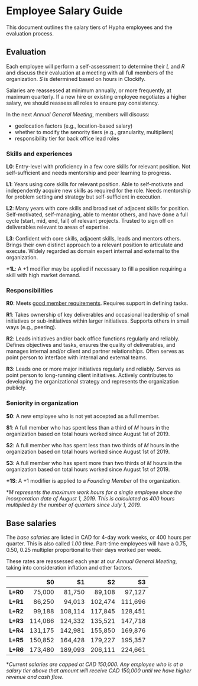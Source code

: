 # Employee Salary Guide

This document outlines the salary tiers of Hypha employees and the evaluation process.

## Evaluation

Each employee will perform a self-assessment to determine their *L* and *R* and discuss their evaluation at a meeting with all full members of the organization. *S* is determined based on hours in Clockify.

Salaries are reassessed at minimum annually, or more frequently, at maximum quarterly. If a new hire or existing employee negotiates a higher salary, we should reassess all roles to ensure pay consistency.

In the next *Annual General Meeting*, members will discuss:

- geolocation factors (e.g., location-based salary)
- whether to modify the senority tiers (e.g., granularity, multipliers)
- responsibility tier for back office lead roles

### Skills and experiences

**L0**: Entry-level with proficiency in a few core skills for relevant position. Not self-sufficient and needs mentorship and peer learning to progress.

**L1**: Years using core skills for relevant position. Able to self-motivate and independently acquire new skills as required for the role. Needs mentorship for problem setting and strategy but self-sufficient in execution.

**L2**: Many years with core skills and broad set of adjacent skills for position. Self-motivated, self-managing, able to mentor others, and have done a full cycle (start, mid, end, fail) of relevant projects. Trusted to sign off on deliverables relevant to areas of expertise.

**L3**: Confident with core skills, adjacent skills, leads and mentors others. Brings their own distinct approach to a relevant position to articulate and execute. Widely regarded as domain expert internal and external to the organization.

**+1L**: A +1 modifier may be applied if necessary to fill a position requiring a skill with high market demand.

### Responsibilities

**R0**: Meets [good member requirements](https://handbook.hypha.coop/member-workers.html#being-a-good-member). Requires support in defining tasks.

**R1**: Takes ownership of key deliverables and occasional leadership of small initiatives or sub-initiatives within larger initiatives. Supports others in small ways (e.g., peering).

**R2**: Leads initiatives and/or back office functions regularly and reliably. Defines objectives and tasks, ensures the quality of deliverables, and manages internal and/or client and partner relationships. Often serves as point person to interface with internal and external teams.

**R3**: Leads one or more major initiatives regularly and reliably. Serves as point person to long-running client initiatives. Actively contributes to developing the organizational strategy and represents the organization publicly.

### Seniority in organization

**S0**: A new employee who is not yet accepted as a full member.

**S1**:	A full member who has spent less than a third of *M* hours in the organization based on total hours worked since August 1st of 2019.

**S2**:	A full member who has spent less than two thirds of *M* hours in the organization based on total hours worked since August 1st of 2019.

**S3**:	A full member who has spent more than two thirds of *M* hours in the organization based on total hours worked since August 1st of 2019.

**+1S**: A +1 modifier is applied to a *Founding Member* of the organization.

**M represents the maximum work hours for a single employee since the incorporation date of August 1, 2019. This is calculated as 400 hours multiplied by the number of quarters since July 1, 2019.*

## Base salaries

The *base salaries* are listed in CAD for 4-day work weeks, or 400 hours per quarter. This is also called *1.00 time*. Part-time employees will have a 0.75, 0.50, 0.25 multipler proportional to their days worked per week.

These rates are reassessed each year at our *Annual General Meeting*, taking into consideration inflation and other factors.

|        |      S0 |      S1 |      S2 |      S3 |
|:-------|--------:|--------:|--------:|--------:|
|**L+R0**|  75,000 |  81,750 |  89,108 |  97,127 |
|**L+R1**|  86,250 |  94,013 | 102,474 | 111,696 |
|**L+R2**|  99,188 | 108,114 | 117,845 | 128,451 |
|**L+R3**| 114,066 | 124,332 | 135,521 | 147,718 |
|**L+R4**| 131,175 | 142,981 | 155,850 | 169,876 |
|**L+R5**| 150,852 | 164,428 | 179,227 | 195,357 |
|**L+R6**| 173,480 | 189,093 | 206,111 | 224,661 |

**Current salaries are capped at CAD 150,000. Any employee who is at a salary tier above that amount will receive CAD 150,000 until we have higher revenue and cash flow.*

